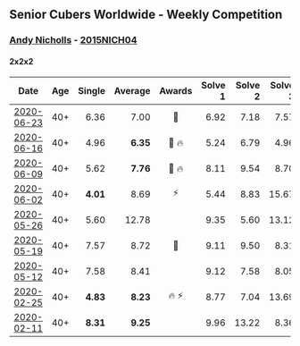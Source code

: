 ## Senior Cubers Worldwide - Weekly Competition
### [Andy Nicholls](../andy_nicholls.md) - [2015NICH04](https://www.worldcubeassociation.org/persons/2015NICH04?event=222)

#### 2x2x2

| Date | Age | Single | Average | Awards | Solve 1 | Solve 2 | Solve 3 | Solve 4 | Solve 5 | Video |
| :--: | :--: | --: | --: | :--: | --: | --: | --: | --: | --: | :-- |
| [2020-06-23](../../results/222/2020-06-23.md) | 40+ | 6.36 | 7.00 | 🥈 | 6.92 | 7.18 | 7.57 | 6.91 | 6.36 | [Link](https://www.facebook.com/events/722150235200875/permalink/726569754758923/) |
| [2020-06-16](../../results/222/2020-06-16.md) | 40+ | 4.96 | **6.35** | 🥈 🔥 | 5.24 | 6.79 | 4.96 | 10.13 | 7.03 | [Link](https://www.facebook.com/events/604103587178706/permalink/606533430269055/) |
| [2020-06-09](../../results/222/2020-06-09.md) | 40+ | 5.62 | **7.76** | 🥈 🔥 | 8.11 | 9.54 | 8.70 | 5.62 | 6.48 | [Link](https://www.facebook.com/events/903549840109576/permalink/904307953367098/) |
| [2020-06-02](../../results/222/2020-06-02.md) | 40+ | **4.01** | 8.69 | ⚡ | 5.44 | 8.83 | 15.67 | 11.80 | **4.01** | [Link](https://www.facebook.com/events/3373950429496747/permalink/3374555602769563/) |
| [2020-05-26](../../results/222/2020-05-26.md) | 40+ | 5.60 | 12.78 |  | 9.35 | 5.60 | 13.12 | 19.46 | 15.88 | [Link](https://www.facebook.com/events/688407551989463/permalink/690033871826831/) |
| [2020-05-19](../../results/222/2020-05-19.md) | 40+ | 7.57 | 8.72 | 🥉 | 9.11 | 9.50 | 8.31 | 8.73 | 7.57 | [Link](https://www.facebook.com/events/1880761498725633/permalink/1884034971731619/) |
| [2020-05-12](../../results/222/2020-05-12.md) | 40+ | 7.58 | 8.41 |  | 9.12 | 7.58 | 8.05 | 8.05 | 9.57 | [Link](https://www.facebook.com/events/546188069600739/permalink/546943102858569/) |
| [2020-02-25](../../results/222/2020-02-25.md) | 40+ | **4.83** | **8.23** | 🔥 ⚡ | 8.77 | 7.04 | 13.69 | 8.87 | **4.83** | [Link](https://www.facebook.com/events/2972213492840148/permalink/2980371598691004/) |
| [2020-02-11](../../results/222/2020-02-11.md) | 40+ | **8.31** | **9.25** |  | 9.96 | 13.22 | 8.36 | **8.31** | 9.42 | [Link](https://www.facebook.com/events/176704156956327/permalink/177170673576342/) |


<!-- Global site tag (gtag.js) - Google Analytics -->
<script async src="https://www.googletagmanager.com/gtag/js?id=UA-86348435-3"></script>
<script>window.dataLayer = window.dataLayer || []; function gtag() {dataLayer.push(arguments);} gtag('js', new Date()); gtag('config', 'UA-86348435-3');</script>
